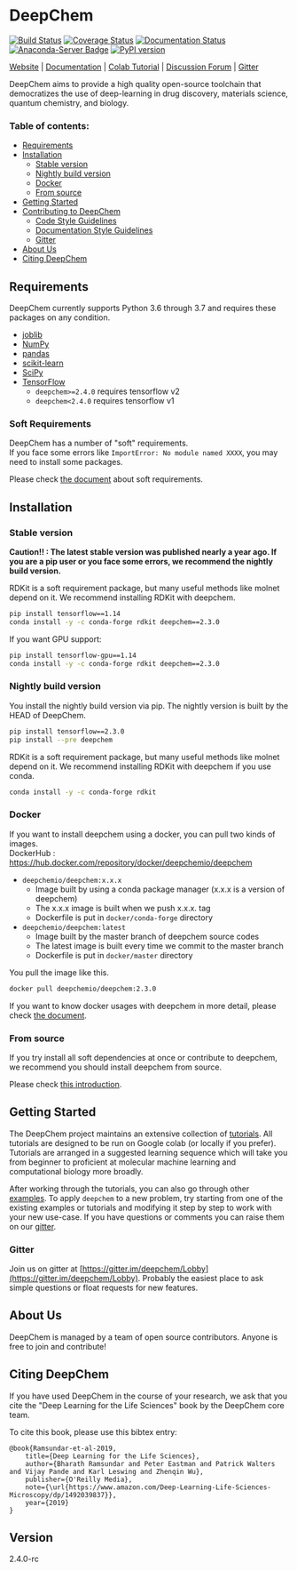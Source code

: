 ﻿# DeepChem

[![Build Status](https://travis-ci.org/deepchem/deepchem.svg?branch=master)](https://travis-ci.org/deepchem/deepchem)
[![Coverage Status](https://coveralls.io/repos/github/deepchem/deepchem/badge.svg?branch=master)](https://coveralls.io/github/deepchem/deepchem?branch=master)
[![Documentation Status](https://readthedocs.org/projects/deepchem/badge/?version=latest)](https://deepchem.readthedocs.io/en/latest/?badge=latest)
[![Anaconda-Server Badge](https://anaconda.org/conda-forge/deepchem/badges/version.svg)](https://anaconda.org/conda-forge/deepchem)
[![PyPI version](https://badge.fury.io/py/deepchem.svg)](https://badge.fury.io/py/deepchem)

[Website](https://deepchem.io/) | [Documentation](https://deepchem.readthedocs.io/en/latest/) | [Colab Tutorial](https://github.com/deepchem/deepchem/tree/master/examples/tutorials) | [Discussion Forum](https://forum.deepchem.io/) | [Gitter](https://gitter.im/deepchem/Lobby)

DeepChem aims to provide a high quality open-source toolchain
that democratizes the use of deep-learning in drug discovery,
materials science, quantum chemistry, and biology.

### Table of contents:

- [Requirements](#requirements)
- [Installation](#installation)
  - [Stable version](#stable-version)
  - [Nightly build version](#nightly-build-version)
  - [Docker](#docker)
  - [From source](#from-source)
- [Getting Started](#getting-started)
- [Contributing to DeepChem](/CONTRIBUTING.md)
  - [Code Style Guidelines](/CONTRIBUTING.md#code-style-guidelines)
  - [Documentation Style Guidelines](/CONTRIBUTING.md#documentation-style-guidelines)
  - [Gitter](#gitter)
- [About Us](#about-us)
- [Citing DeepChem](#citing-deepchem)

## Requirements

DeepChem currently supports Python 3.6 through 3.7 and requires these packages on any condition.

- [joblib](https://pypi.python.org/pypi/joblib)
- [NumPy](https://numpy.org/)
- [pandas](http://pandas.pydata.org/)
- [scikit-learn](https://scikit-learn.org/stable/)
- [SciPy](https://www.scipy.org/)
- [TensorFlow](https://www.tensorflow.org/)
  - `deepchem>=2.4.0` requires tensorflow v2
  - `deepchem<2.4.0` requires tensorflow v1

### Soft Requirements

DeepChem has a number of "soft" requirements.  
If you face some errors like `ImportError: No module named XXXX`, you may need to install some packages.

Please check [the document](https://deepchem.readthedocs.io/en/latest/requirements.html##soft-requirements) about soft requirements.

## Installation

### Stable version

**Caution!! : The latest stable version was published nearly a year ago. If you are a pip user or you face some errors, we recommend the nightly build version.**

RDKit is a soft requirement package, but many useful methods like molnet depend on it. We recommend installing RDKit with deepchem.

```bash
pip install tensorflow==1.14
conda install -y -c conda-forge rdkit deepchem==2.3.0
```

If you want GPU support:

```bash
pip install tensorflow-gpu==1.14
conda install -y -c conda-forge rdkit deepchem==2.3.0
```

### Nightly build version

You install the nightly build version via pip. The nightly version is built by the HEAD of DeepChem.

```bash
pip install tensorflow==2.3.0
pip install --pre deepchem
```

RDKit is a soft requirement package, but many useful methods like molnet depend on it. We recommend installing RDKit with deepchem if you use conda.

```bash
conda install -y -c conda-forge rdkit
```

### Docker

If you want to install deepchem using a docker, you can pull two kinds of images.  
DockerHub : https://hub.docker.com/repository/docker/deepchemio/deepchem

- `deepchemio/deepchem:x.x.x`
  - Image built by using a conda package manager (x.x.x is a version of deepchem)
  - The x.x.x image is built when we push x.x.x. tag
  - Dockerfile is put in `docker/conda-forge` directory
- `deepchemio/deepchem:latest`
  - Image built by the master branch of deepchem source codes
  - The latest image is built every time we commit to the master branch
  - Dockerfile is put in `docker/master` directory

You pull the image like this.

```bash
docker pull deepchemio/deepchem:2.3.0
```

If you want to know docker usages with deepchem in more detail, please check [the document](https://deepchem.readthedocs.io/en/latest/installation.html#docker).

### From source

If you try install all soft dependencies at once or contribute to deepchem, we recommend you should install deepchem from source.

Please check [this introduction](https://deepchem.readthedocs.io/en/latest/installation.html#from-source).

## Getting Started

The DeepChem project maintains an extensive collection of [tutorials](https://github.com/deepchem/deepchem/tree/master/examples/tutorials). All tutorials are designed to be run on Google colab (or locally if you prefer). Tutorials are arranged in a suggested learning sequence which will take you from beginner to proficient at molecular machine learning and computational biology more broadly.

After working through the tutorials, you can also go through other [examples](https://github.com/deepchem/deepchem/tree/master/examples). To apply `deepchem` to a new problem, try starting from one of the existing examples or tutorials and modifying it step by step to work with your new use-case. If you have questions or comments you can raise them on our [gitter](https://gitter.im/deepchem/Lobby).

### Gitter

Join us on gitter at [https://gitter.im/deepchem/Lobby](https://gitter.im/deepchem/Lobby). Probably the easiest place to ask simple questions or float requests for new features.

## About Us

DeepChem is managed by a team of open source contributors. Anyone is free to join and contribute!

## Citing DeepChem

If you have used DeepChem in the course of your research, we ask that you cite the "Deep Learning for the Life Sciences" book by the DeepChem core team.

To cite this book, please use this bibtex entry:

```
@book{Ramsundar-et-al-2019,
    title={Deep Learning for the Life Sciences},
    author={Bharath Ramsundar and Peter Eastman and Patrick Walters and Vijay Pande and Karl Leswing and Zhenqin Wu},
    publisher={O'Reilly Media},
    note={\url{https://www.amazon.com/Deep-Learning-Life-Sciences-Microscopy/dp/1492039837}},
    year={2019}
}
```

## Version

2.4.0-rc
